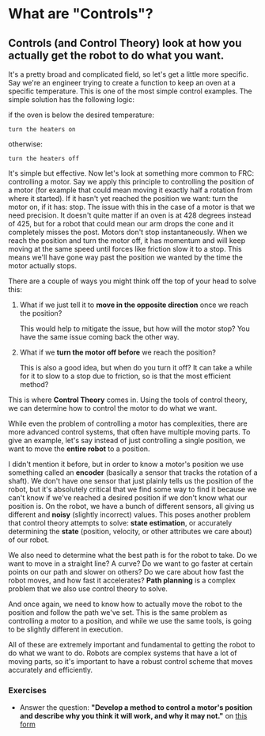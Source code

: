 # What are "Controls"?

## Controls (and Control Theory) look at how you actually get the robot to do what you want.

It's a pretty broad and complicated field, so let's get a little more specific. Say we're an engineer trying to create a function to keep an oven at a specific temperature. This is one of the most simple control examples. The simple solution has the following logic:

  if the oven is below the desired temperature:
  
    turn the heaters on
    
  otherwise:
  
    turn the heaters off

It's simple but effective. Now let's look at something more common to FRC: controlling a motor. Say we apply this principle to controlling the position of a motor (for example that could mean moving it exactly half a rotation from where it started). If it hasn't yet reached the position we want: turn the motor on, if it has: stop. The issue with this in the case of a motor is that we need precision. It doesn't quite matter if an oven is at 428 degrees instead of 425, but for a robot that could mean our arm drops the cone and it completely misses the post. Motors don't stop instantaneously. When we reach the position and turn the motor off, it has momentum and will keep moving at the same speed until forces like friction slow it to a stop. This means we'll have gone way past the position we wanted by the time the motor actually stops. 

There are a couple of ways you might think off the top of your head to solve this: 
  1. What if we just tell it to **move in the opposite direction** once we reach the position?

     This would help to mitigate the issue, but how will the motor stop? You have the same issue coming back the other way.
     
  3. What if we **turn the motor off before** we reach the position?

     This is also a good idea, but when do you turn it off? It can take a while for it to slow to a stop due to friction, so is that the most efficient method? 

This is where **Control Theory** comes in. Using the tools of control theory, we can determine how to control the motor to do what we want.

While even the problem of controlling a motor has complexities, there are more advanced control systems, that often have multiple moving parts. To give an example, let's say instead of just controlling a single position, we want to move the **entire robot** to a position. 

I didn't mention it before, but in order to know a motor's position we use something called an **encoder** (basically a sensor that tracks the rotation of a shaft). We don't have one sensor that just plainly tells us the position of the robot, but it's absolutely critical that we find some way to find it because we can't know if we've reached a desired position if we don't know what our position is. On the robot, we have a bunch of different sensors, all giving us different and **noisy** (slightly incorrect) values. This poses another problem that control theory attempts to solve: **state estimation**, or accurately determining the **state** (position, velocity, or other attributes we care about) of our robot. 

We also need to determine what the best path is for the robot to take. Do we want to move in a straight line? A curve? Do we want to go faster at certain points on our path and slower on others? Do we care about how fast the robot moves, and how fast it accelerates? **Path planning** is a complex problem that we also use control theory to solve.

And once again, we need to know how to actually move the robot to the position and follow the path we've set. This is the same problem as controlling a motor to a position, and while we use the same tools, is going to be slightly different in execution.


All of these are extremely important and fundamental to getting the robot to do what we want to do. Robots are complex systems that have a lot of moving parts, so it's important to have a robust control scheme
that moves accurately and efficiently.


### Exercises

- Answer the question: **"Develop a method to control a motor's position and describe why you think it will work, and why it may not."** on [this form](https://docs.google.com/forms/d/e/1FAIpQLSdc9Ht6sldIKpqTfQdf9LvpWEeQi3xPuqtvBxN8g83msOSnIw/viewform) 
